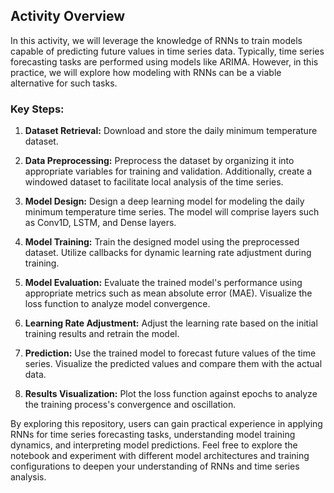 ## Activity Overview

In this activity, we will leverage the knowledge of RNNs to train models capable of predicting future values in time series data. Typically, time series forecasting tasks are performed using models like ARIMA. However, in this practice, we will explore how modeling with RNNs can be a viable alternative for such tasks.

### Key Steps:

1. **Dataset Retrieval:** Download and store the daily minimum temperature dataset.

2. **Data Preprocessing:** Preprocess the dataset by organizing it into appropriate variables for training and validation. Additionally, create a windowed dataset to facilitate local analysis of the time series.

3. **Model Design:** Design a deep learning model for modeling the daily minimum temperature time series. The model will comprise layers such as Conv1D, LSTM, and Dense layers.

4. **Model Training:** Train the designed model using the preprocessed dataset. Utilize callbacks for dynamic learning rate adjustment during training.

5. **Model Evaluation:** Evaluate the trained model's performance using appropriate metrics such as mean absolute error (MAE). Visualize the loss function to analyze model convergence.

6. **Learning Rate Adjustment:** Adjust the learning rate based on the initial training results and retrain the model.

7. **Prediction:** Use the trained model to forecast future values of the time series. Visualize the predicted values and compare them with the actual data.

8. **Results Visualization:** Plot the loss function against epochs to analyze the training process's convergence and oscillation.


By exploring this repository, users can gain practical experience in applying RNNs for time series forecasting tasks, understanding model training dynamics, and interpreting model predictions. Feel free to explore the notebook and experiment with different model architectures and training configurations to deepen your understanding of RNNs and time series analysis.
